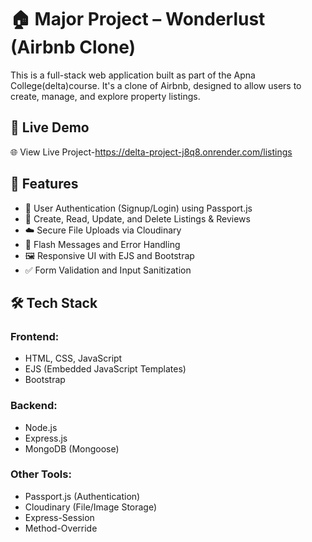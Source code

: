# 🏠 Major Project – Wonderlust (Airbnb Clone)

This is a full-stack web application built as part of the Apna College(delta)course. It's a clone of Airbnb, designed to allow users to create, manage, and explore property listings.

## 🚀 Live Demo
🌐 View Live Project-https://delta-project-j8q8.onrender.com/listings

## 📌 Features
- 🔐 User Authentication (Signup/Login) using Passport.js
- 🏡 Create, Read, Update, and Delete Listings & Reviews
- ☁️ Secure File Uploads via Cloudinary
- 💬 Flash Messages and Error Handling
- 🖼️ Responsive UI with EJS and Bootstrap
- ✅ Form Validation and Input Sanitization

## 🛠️ Tech Stack

### Frontend:
- HTML, CSS, JavaScript
- EJS (Embedded JavaScript Templates)
- Bootstrap

### Backend:
- Node.js
- Express.js
- MongoDB (Mongoose)

### Other Tools:
- Passport.js (Authentication)
- Cloudinary (File/Image Storage)
- Express-Session
- Method-Override

